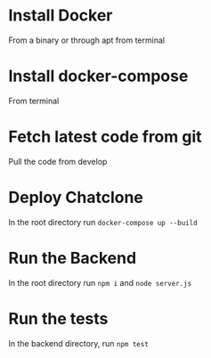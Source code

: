# Install Docker

From a binary or through apt from terminal

# Install docker-compose

From terminal

# Fetch latest code from git

Pull the code from develop

# Deploy Chatclone

In the root directory run `docker-compose up --build`

# Run the Backend

In the root directory run `npm i` and `node server.js`

# Run the tests

In the backend directory, run `npm test`

